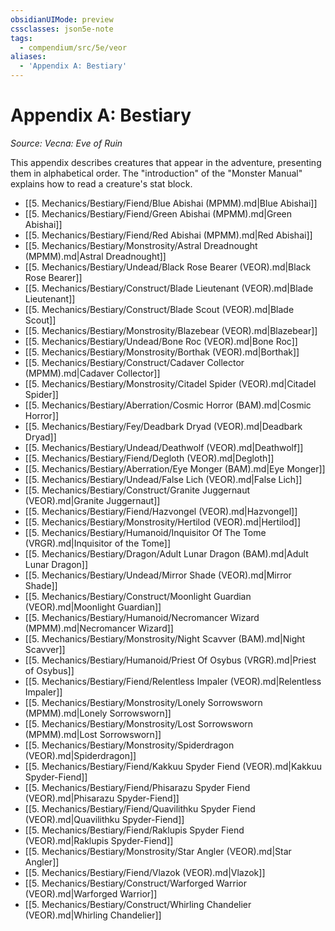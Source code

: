 ```yaml
---
obsidianUIMode: preview
cssclasses: json5e-note
tags:
  - compendium/src/5e/veor
aliases:
  - 'Appendix A: Bestiary'
---
```

# Appendix A: Bestiary
*Source: Vecna: Eve of Ruin* 

This appendix describes creatures that appear in the adventure, presenting them in alphabetical order. The "introduction" of the "Monster Manual" explains how to read a creature's stat block.

- [[5. Mechanics/Bestiary/Fiend/Blue Abishai (MPMM).md|Blue Abishai]]  
- [[5. Mechanics/Bestiary/Fiend/Green Abishai (MPMM).md|Green Abishai]]  
- [[5. Mechanics/Bestiary/Fiend/Red Abishai (MPMM).md|Red Abishai]]  
- [[5. Mechanics/Bestiary/Monstrosity/Astral Dreadnought (MPMM).md|Astral Dreadnought]]  
- [[5. Mechanics/Bestiary/Undead/Black Rose Bearer (VEOR).md|Black Rose Bearer]]  
- [[5. Mechanics/Bestiary/Construct/Blade Lieutenant (VEOR).md|Blade Lieutenant]]  
- [[5. Mechanics/Bestiary/Construct/Blade Scout (VEOR).md|Blade Scout]]  
- [[5. Mechanics/Bestiary/Monstrosity/Blazebear (VEOR).md|Blazebear]]  
- [[5. Mechanics/Bestiary/Undead/Bone Roc (VEOR).md|Bone Roc]]  
- [[5. Mechanics/Bestiary/Monstrosity/Borthak (VEOR).md|Borthak]]  
- [[5. Mechanics/Bestiary/Construct/Cadaver Collector (MPMM).md|Cadaver Collector]]  
- [[5. Mechanics/Bestiary/Monstrosity/Citadel Spider (VEOR).md|Citadel Spider]]  
- [[5. Mechanics/Bestiary/Aberration/Cosmic Horror (BAM).md|Cosmic Horror]]  
- [[5. Mechanics/Bestiary/Fey/Deadbark Dryad (VEOR).md|Deadbark Dryad]]  
- [[5. Mechanics/Bestiary/Undead/Deathwolf (VEOR).md|Deathwolf]]  
- [[5. Mechanics/Bestiary/Fiend/Degloth (VEOR).md|Degloth]]  
- [[5. Mechanics/Bestiary/Aberration/Eye Monger (BAM).md|Eye Monger]]  
- [[5. Mechanics/Bestiary/Undead/False Lich (VEOR).md|False Lich]]  
- [[5. Mechanics/Bestiary/Construct/Granite Juggernaut (VEOR).md|Granite Juggernaut]]  
- [[5. Mechanics/Bestiary/Fiend/Hazvongel (VEOR).md|Hazvongel]]  
- [[5. Mechanics/Bestiary/Monstrosity/Hertilod (VEOR).md|Hertilod]]  
- [[5. Mechanics/Bestiary/Humanoid/Inquisitor Of The Tome (VRGR).md|Inquisitor of the Tome]]  
- [[5. Mechanics/Bestiary/Dragon/Adult Lunar Dragon (BAM).md|Adult Lunar Dragon]]  
- [[5. Mechanics/Bestiary/Undead/Mirror Shade (VEOR).md|Mirror Shade]]  
- [[5. Mechanics/Bestiary/Construct/Moonlight Guardian (VEOR).md|Moonlight Guardian]]  
- [[5. Mechanics/Bestiary/Humanoid/Necromancer Wizard (MPMM).md|Necromancer Wizard]]  
- [[5. Mechanics/Bestiary/Monstrosity/Night Scavver (BAM).md|Night Scavver]]  
- [[5. Mechanics/Bestiary/Humanoid/Priest Of Osybus (VRGR).md|Priest of Osybus]]  
- [[5. Mechanics/Bestiary/Fiend/Relentless Impaler (VEOR).md|Relentless Impaler]]  
- [[5. Mechanics/Bestiary/Monstrosity/Lonely Sorrowsworn (MPMM).md|Lonely Sorrowsworn]]  
- [[5. Mechanics/Bestiary/Monstrosity/Lost Sorrowsworn (MPMM).md|Lost Sorrowsworn]]  
- [[5. Mechanics/Bestiary/Monstrosity/Spiderdragon (VEOR).md|Spiderdragon]]  
- [[5. Mechanics/Bestiary/Fiend/Kakkuu Spyder Fiend (VEOR).md|Kakkuu Spyder-Fiend]]  
- [[5. Mechanics/Bestiary/Fiend/Phisarazu Spyder Fiend (VEOR).md|Phisarazu Spyder-Fiend]]  
- [[5. Mechanics/Bestiary/Fiend/Quavilithku Spyder Fiend (VEOR).md|Quavilithku Spyder-Fiend]]  
- [[5. Mechanics/Bestiary/Fiend/Raklupis Spyder Fiend (VEOR).md|Raklupis Spyder-Fiend]]  
- [[5. Mechanics/Bestiary/Monstrosity/Star Angler (VEOR).md|Star Angler]]  
- [[5. Mechanics/Bestiary/Fiend/Vlazok (VEOR).md|Vlazok]]  
- [[5. Mechanics/Bestiary/Construct/Warforged Warrior (VEOR).md|Warforged Warrior]]  
- [[5. Mechanics/Bestiary/Construct/Whirling Chandelier (VEOR).md|Whirling Chandelier]]
